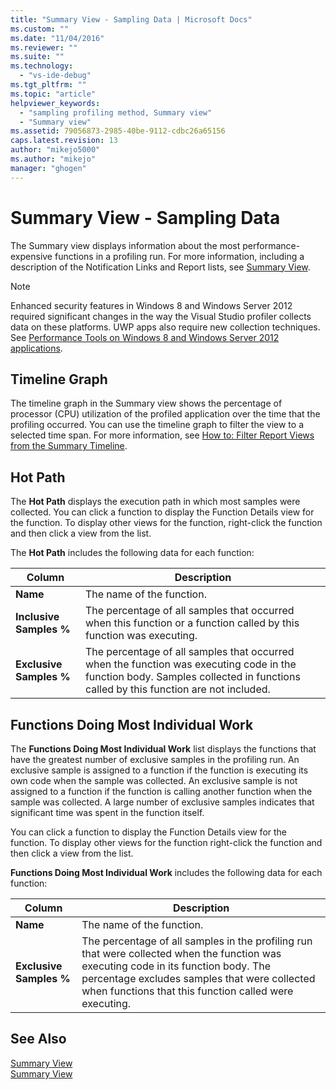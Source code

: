 ```yaml
---
title: "Summary View - Sampling Data | Microsoft Docs"
ms.custom: ""
ms.date: "11/04/2016"
ms.reviewer: ""
ms.suite: ""
ms.technology: 
  - "vs-ide-debug"
ms.tgt_pltfrm: ""
ms.topic: "article"
helpviewer_keywords: 
  - "sampling profiling method, Summary view"
  - "Summary view"
ms.assetid: 79056873-2985-40be-9112-cdbc26a65156
caps.latest.revision: 13
author: "mikejo5000"
ms.author: "mikejo"
manager: "ghogen"
---
```

# Summary View - Sampling Data
The Summary view displays information about the most performance-expensive functions in a profiling run. For more information, including a description of the Notification Links and Report lists, see [Summary View](../profiling/summary-view.md).  
  
> [!NOTE]
>  Enhanced security features in Windows 8 and Windows Server 2012 required significant changes in the way the Visual Studio profiler collects data on these platforms. UWP apps also require new collection techniques. See [Performance Tools on Windows 8 and Windows Server 2012 applications](../profiling/performance-tools-on-windows-8-and-windows-server-2012-applications.md).  
  
## Timeline Graph  
 The timeline graph in the Summary view shows the percentage of processor (CPU) utilization of the profiled application over the time that the profiling occurred. You can use the timeline graph to filter the view to a selected time span. For more information, see [How to: Filter Report Views from the Summary Timeline](../profiling/how-to-filter-report-views-from-the-summary-timeline.md).  
  
## Hot Path  
 The **Hot Path** displays the execution path in which most samples were collected. You can click a function to display the Function Details view for the function. To display other views for the function, right-click the function and then click a view from the list.  
  
 The **Hot Path** includes the following data for each function:  
  
|Column|Description|  
|------------|-----------------|  
|**Name**|The name of the function.|  
|**Inclusive Samples %**|The percentage of all samples that occurred when this function or a function called by this function was executing.|  
|**Exclusive Samples %**|The percentage of all samples that occurred when the function was executing code in the function body. Samples collected in functions called by this function are not included.|  
  
## Functions Doing Most Individual Work  
 The **Functions Doing Most Individual Work** list displays the functions that have the greatest number of exclusive samples in the profiling run. An exclusive sample is assigned to a function if the function is executing its own code when the sample was collected. An exclusive sample is not assigned to a function if the function is calling another function when the sample was collected. A large number of exclusive samples indicates that significant time was spent in the function itself.  
  
 You can click a function to display the Function Details view for the function. To display other views for the function right-click the function and then click a view from the list.  
  
 **Functions Doing Most Individual Work** includes the following data for each function:  
  
|Column|Description|  
|------------|-----------------|  
|**Name**|The name of the function.|  
|**Exclusive Samples %**|The percentage of all samples in the profiling run that were collected when the function was executing code in its function body. The percentage excludes samples that were collected when functions that this function called were executing.|  
  
## See Also  
 [Summary View](../profiling/summary-view-dotnet-memory-data.md)   
 [Summary View](../profiling/summary-view-instrumentation-data.md)